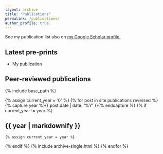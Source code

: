 ```yaml
---
layout: archive
title: "Publications"
permalink: /publications/
author_profile: true
---
```


See my publication list also on <u><a href="https://scholar.google.com/citations?user=mo8ddGYAAAAJ">my Google Scholar profile</a>.</u>

## Latest pre-prints

* My publication

## Peer-reviewed publications

{% include base_path %}

{% assign current_year = '0' %}
{% for post in site.publications reversed %}
  {% capture year %}{{ post.date | date: '%Y' }}{% endcapture %}
  {% if current_year != year %} 
## {{ year | markdownify }}
    {% assign current_year = year %}
  {% endif %}
  {% include archive-single.html %}
{% endfor %}
